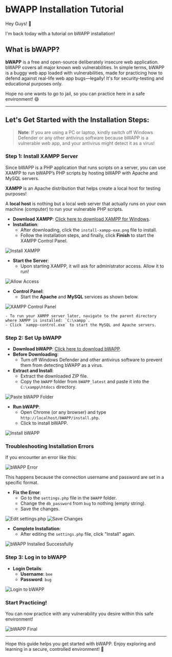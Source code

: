 # bWAPP Installation Tutorial

Hey Guys! 👋

I'm back today with a tutorial on bWAPP installation!

## What is bWAPP?

**bWAPP** is a free and open-source deliberately insecure web application. bWAPP covers all major known web vulnerabilities. In simple terms, bWAPP is a buggy web app loaded with vulnerabilities, made for practicing how to defend against real-life web app bugs—legally! It's for security-testing and educational purposes only.

Hope no one wants to go to jail, so you can practice here in a safe environment! 😄

---

## Let's Get Started with the Installation Steps:

> **Note**: If you are using a PC or laptop, kindly switch off Windows Defender or any other antivirus software because bWAPP is a vulnerable web app, and your antivirus might detect it as a virus!

### Step 1: Install XAMPP Server

Since bWAPP is a PHP application that runs scripts on a server, you can use XAMPP to run bWAPP’s PHP scripts by hosting bWAPP with Apache and MySQL servers.

**XAMPP** is an Apache distribution that helps create a local host for testing purposes!

A **local host** is nothing but a local web server that actually runs on your own machine (computer) to run your vulnerable PHP scripts.

- **Download XAMPP**: [Click here to download XAMPP for Windows](https://www.apachefriends.org/index.html).
- **Installation**:
    - After downloading, click the `install-xampp-exe.png` file to install.
    - Follow the installation steps, and finally, click **Finish** to start the XAMPP Control Panel.

![Install XAMPP](screenshots/xampp-install-finish.png)

- **Start the Server**:
    - Upon starting XAMPP, it will ask for administrator access. Allow it to run!

![Allow Access](screenshots/access-allow.png)

- **Control Panel**:
    - Start the **Apache** and **MySQL** services as shown below.

![XAMPP Control Panel](screenshots/xampp_control.png)

    - To run your XAMPP server later, navigate to the parent directory where XAMPP is installed: `C:\xampp`.
    - Click `xampp-control.exe` to start the MySQL and Apache servers.

### Step 2: Set Up bWAPP

- **Download bWAPP**: [Click here to download bWAPP](https://sourceforge.net/projects/bwapp/).
- **Before Downloading**: 
    - Turn off Windows Defender and other antivirus software to prevent them from detecting bWAPP as a virus.
- **Extract and Install**:
    - Extract the downloaded ZIP file.
    - Copy the `bWAPP` folder from `bWAPP_latest` and paste it into the `C:\xampp\htdocs` directory.

![Paste bWAPP Folder](screenshots/pasted_bwapp.png)

- **Run bWAPP**:
    - Open Chrome (or any browser) and type `http://localhost/bWAPP/install.php`.
    - Click to install bWAPP.

![Install bWAPP](screenshots/bwapp_install.png)

### Troubleshooting Installation Errors

If you encounter an error like this:

![bWAPP Error](screenshots/bwapp.png)

This happens because the connection username and password are set in a specific format.

- **Fix the Error**:
    - Go to the `settings.php` file in the `bWAPP` folder.
    - Change the `db_password` from `bug` to nothing (empty string).
    - Save the changes.

![Edit settings.php](screenshots/bwapp_path.png)
![Save Changes](screenshots/bwapp_path.png)

- **Complete Installation**:
    - After editing the `settings.php` file, click "Install" again.

![bWAPP Installed Successfully](screenshots/sucessfully_install_bwapp.png)

### Step 3: Log in to bWAPP

- **Login Details**:
    - **Username**: `bee`
    - **Password**: `bug`
  
![Login to bWAPP](screenshots/bwapp_login.png)

### Start Practicing!

You can now practice with any vulnerability you desire within this safe environment!

![bWAPP Final](screenshots/final_bwapp.png)

---

Hope this guide helps you get started with bWAPP. Enjoy exploring and learning in a secure, controlled environment! 🚀
